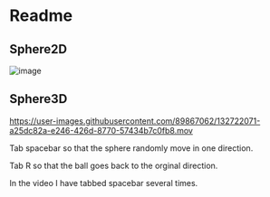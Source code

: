 # Readme

## Sphere2D

![image](https://user-images.githubusercontent.com/89867062/132575063-5f6457c6-ca4c-4940-94f2-8ca5f3aafdc1.png)

## Sphere3D

https://user-images.githubusercontent.com/89867062/132722071-a25dc82a-e246-426d-8770-57434b7c0fb8.mov

Tab spacebar so that the sphere randomly move in one direction. 

Tab R so that the ball goes back to the orginal direction.

In the video I have tabbed spacebar several times.



